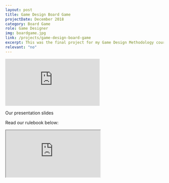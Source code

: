 ```yaml
---
layout: post
title: Game Design Board Game
projectDate: December 2018
category: Board Game
role: Game Designer
img: boardgame.jpg
link: /projects/game-design-board-game
excerpt: This was the final project for my Game Design Methodology course in which I and 4 team mates designed a game and built a board game prototype of it. My contributions included the rulebook cover art, some asset art, playtesting, proofreading, and help with game design.
relevant: "no"
---
```


<iframe class="pdf" src="https://docs.google.com/presentation/d/e/2PACX-1vRLu_9NC9Lc0cx4s-yF2kJZW7VAq6vnGazdldI_QZ4kI3cPid9vasu5F5Y8BZA-QZi8yekKMIaxuqP0/embed?start=false&loop=false&delayms=3000" frameborder="0" allowfullscreen="true" mozallowfullscreen="true" webkitallowfullscreen="true"></iframe>
<p class="caption">Our presentation slides</p>

<p>Read our rulebook below:</p>

<iframe class="pdf" src="https://docs.google.com/document/d/e/2PACX-1vScyhb0r0k2bQeeshkFXbaPA0dW8gAgPpzSdSVb9L-0mTQyjrS05TdOsmXC0tEV6spWpzYLNtpQYP1O/pub?embedded=true"></iframe>
